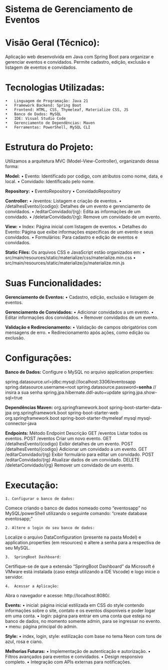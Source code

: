 # Sistema de Gerenciamento de Eventos 

# Visão Geral (Técnico):

Aplicação web desenvolvida em Java com Spring Boot para organizar e gerenciar eventos e convidados. Permite cadastro, edição, exclusão e listagem de eventos e convidados.

# Tecnologias Utilizadas:

	•	Linguagem de Programação: Java 21
	•	Framework Backend: Spring Boot
	•	Frontend: HTML, CSS, Thymeleaf, Materialize CSS, JS
	•	Banco de Dados: MySQL
	•	IDE: Visual Studio Code
	•	Gerenciamento de Dependências: Maven
	•	Ferramentas: PowerShell, MySQL CLI

# Estrutura do Projeto:

Utilizamos a arquitetura MVC (Model-View-Controller), organizando dessa forma:

**Model:**
	•	Evento: Identificado por codigo, com atributos como nome, data, e local.
	•	Convidado: Identificado pelo nome.

**Repository:**
	•	EventoRepository
	•	ConvidadoRepository

**Controller:**
	•	/eventos: Listagem e criação de eventos.
	•	/detalhesEvento/{codigo}: Detalhes de um evento e gerenciamento de convidados.
	•	/editarConvidado/{rg}: Edita as informações de um convidado.
	•	/deletarConvidado/{rg}: Remove um convidado de um evento.

**View:**
	•	Index: Página inicial com listagem de eventos.
	•	Detalhes do Evento: Página que exibe informações específicas de um evento e seus convidados.
	•	Formulários: Para cadastro e edição de eventos e convidados.

**Static Files:**
Os arquivos CSS e JavaScript estão organizados em:
	•	src/main/resources/static/materialize/css/materialize.min.css
	•	src/main/resources/static/materialize/js/materialize.min.js

# Suas Funcionalidades:

**Gerenciamento de Eventos:**
	•	Cadastro, edição, exclusão e listagem de eventos.

**Gerenciamento de Convidados:**
	•	Adicionar convidados a um evento.
	•	Editar informações dos convidados.
	•	Remover convidados de um evento.

**Validação e Redirecionamento:**
	•	Validação de campos obrigatórios com mensagens de erro.
	•	Redirecionamento após ações, como edição ou exclusão.

# Configurações:

**Banco de Dados:**
Configure o MySQL no arquivo application.properties:

spring.datasource.url=jdbc:mysql://localhost:3306/eventosapp
spring.datasource.username=root
spring.datasource.password=**senha** // insira a sua senha
spring.jpa.hibernate.ddl-auto=update
spring.jpa.show-sql=true

**Dependências Maven:**
<dependency>
    <groupId>org.springframework.boot</groupId>
    <artifactId>spring-boot-starter-data-jpa</artifactId>
</dependency>
<dependency>
    <groupId>org.springframework.boot</groupId>
    <artifactId>spring-boot-starter-web</artifactId>
</dependency>
<dependency>
    <groupId>org.springframework.boot</groupId>
    <artifactId>spring-boot-starter-thymeleaf</artifactId>
</dependency>
<dependency>
    <groupId>mysql</groupId>
    <artifactId>mysql-connector-java</artifactId>
</dependency>

**Endpoints:**
Método	Endpoint					Descrição
GET		/eventos					Listar todos os eventos.
POST	/eventos					Criar um novo evento.
GET		/detalhesEvento/{codigo}	Exibir detalhes de um evento.
POST	/detalhesEvento/{codigo}	Adicionar um convidado a um evento.
GET		/editarConvidado/{rg}		Exibir formulário para editar um convidado.
POST	/editarConvidado/{rg}		Atualizar dados de um convidado.
DELETE	/deletarConvidado/{rg}		Remover um convidado de um evento.

# Executação:

	1. Configurar o banco de dados:
Comece criando o banco de dados nomeado como “eventosapp” no MySQL/powerShell utilizando o seguinte comando: “create database eventosapp;”

	2. Altere o login do seu banco de dados:
Localize o arquivo DataConfiguration (presente na pasta Model) e application.properties (em resources) e altere a senha para a respectiva de seu MySQL.

	3.	SpringBoot Dashboard:
Certifique-se de que a extensão “SpringBoot Dashboard” da Microsoft é VMware está instalada (caso esteja utilizando a IDE Vscode) e logo inicie o servidor.

	4.	Acessar a Aplicação:
Abra o navegador e acesse: http://localhost:8080/.

**Events:**
    •   inicial: página inicial estilizada em CSS do style contendo informações sobre o site, contato e os eventos disponíveis e poder logar em uma conta.
    •   login: página para entrar em uma conta que esteja no banco de dados, no momento somente admin, para se ingressar no evento.
    •   menu: página principal do admin.
    

**Style:**
    •   index, login, style: estilização com base no tema Neon com tons de azul, rosa e ciano.

**Melhorias Futuras:**
	•	Implementação de autenticação e autorização.
	•	Filtros avançados para eventos e convidados.
	•	Design responsivo completo.
	•	Integração com APIs externas para notificações.
